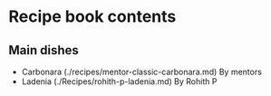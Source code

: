 # Recipe book contents

## Main dishes
- Carbonara (./recipes/mentor-classic-carbonara.md) By mentors
- Ladenia (./Recipes/rohith-p-ladenia.md) By Rohith P
